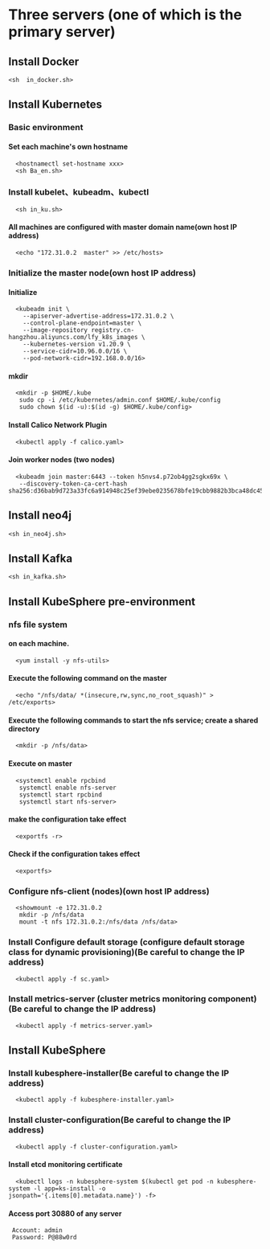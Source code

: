# Three servers (one of which is the primary server)
## Install Docker
    <sh  in_docker.sh>
    
## Install  Kubernetes
### Basic environment
#### Set each machine's own hostname
      <hostnamectl set-hostname xxx>
      <sh Ba_en.sh>
      
### Install kubelet、kubeadm、kubectl
      <sh in_ku.sh>    
#### All machines are configured with master domain name(own host IP address)
      <echo "172.31.0.2  master" >> /etc/hosts>
      
### Initialize the master node(own host IP address)
#### Initialize 
      <kubeadm init \
        --apiserver-advertise-address=172.31.0.2 \
        --control-plane-endpoint=master \
        --image-repository registry.cn-hangzhou.aliyuncs.com/lfy_k8s_images \
        --kubernetes-version v1.20.9 \
        --service-cidr=10.96.0.0/16 \
        --pod-network-cidr=192.168.0.0/16>
        
#### mkdir
      <mkdir -p $HOME/.kube
       sudo cp -i /etc/kubernetes/admin.conf $HOME/.kube/config
       sudo chown $(id -u):$(id -g) $HOME/.kube/config>

#### Install Calico Network Plugin
      <kubectl apply -f calico.yaml>
      
#### Join worker nodes (two nodes)
      <kubeadm join master:6443 --token h5nvs4.p72ob4gg2sgkx69x \
       --discovery-token-ca-cert-hash sha256:d36bab9d723a33fc6a914948c25ef39ebe0235678bfe19cbb9882b3bca48dc45>
       
## Install neo4j
    <sh in_neo4j.sh>

## Install Kafka
    <sh in_kafka.sh>

## Install KubeSphere pre-environment
### nfs file system
#### on each machine.
      <yum install -y nfs-utils>
      
#### Execute the following command on the master
      <echo "/nfs/data/ *(insecure,rw,sync,no_root_squash)" > /etc/exports>

#### Execute the following commands to start the nfs service; create a shared directory
      <mkdir -p /nfs/data>

#### Execute on master
      <systemctl enable rpcbind
       systemctl enable nfs-server
       systemctl start rpcbind
       systemctl start nfs-server>

#### make the configuration take effect
      <exportfs -r>

#### Check if the configuration takes effect
      <exportfs>

### Configure nfs-client (nodes)(own host IP address)
      <showmount -e 172.31.0.2
       mkdir -p /nfs/data
       mount -t nfs 172.31.0.2:/nfs/data /nfs/data>

### Install Configure default storage (configure default storage class for dynamic provisioning)(Be careful to change the IP address)
      <kubectl apply -f sc.yaml>

### Install metrics-server (cluster metrics monitoring component)(Be careful to change the IP address)
      <kubectl apply -f metrics-server.yaml>

## Install KubeSphere
### Install kubesphere-installer(Be careful to change the IP address)
      <kubectl apply -f kubesphere-installer.yaml>
      
### Install cluster-configuration(Be careful to change the IP address)
      <kubectl apply -f cluster-configuration.yaml>
#### Install etcd monitoring certificate
      <kubectl logs -n kubesphere-system $(kubectl get pod -n kubesphere-system -l app=ks-install -o         jsonpath='{.items[0].metadata.name}') -f>

#### Access port 30880 of any server
     Account: admin
     Password: P@88w0rd

﻿
​



